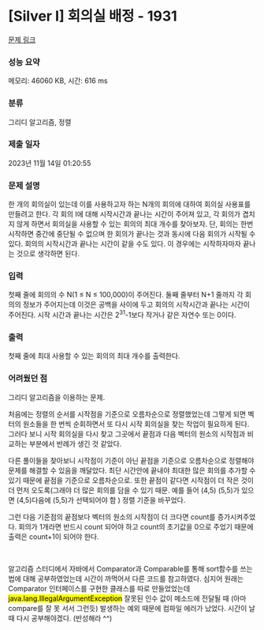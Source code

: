 # [Silver I] 회의실 배정 - 1931 

[문제 링크](https://www.acmicpc.net/problem/1931) 

### 성능 요약

메모리: 46060 KB, 시간: 616 ms

### 분류

그리디 알고리즘, 정렬

### 제출 일자

2023년 11월 14일 01:20:55

### 문제 설명

<p>한 개의 회의실이 있는데 이를 사용하고자 하는 N개의 회의에 대하여 회의실 사용표를 만들려고 한다. 각 회의 I에 대해 시작시간과 끝나는 시간이 주어져 있고, 각 회의가 겹치지 않게 하면서 회의실을 사용할 수 있는 회의의 최대 개수를 찾아보자. 단, 회의는 한번 시작하면 중간에 중단될 수 없으며 한 회의가 끝나는 것과 동시에 다음 회의가 시작될 수 있다. 회의의 시작시간과 끝나는 시간이 같을 수도 있다. 이 경우에는 시작하자마자 끝나는 것으로 생각하면 된다.</p>

### 입력 

 <p>첫째 줄에 회의의 수 N(1 ≤ N ≤ 100,000)이 주어진다. 둘째 줄부터 N+1 줄까지 각 회의의 정보가 주어지는데 이것은 공백을 사이에 두고 회의의 시작시간과 끝나는 시간이 주어진다. 시작 시간과 끝나는 시간은 2<sup>31</sup>-1보다 작거나 같은 자연수 또는 0이다.</p>

### 출력 

 <p>첫째 줄에 최대 사용할 수 있는 회의의 최대 개수를 출력한다.</p>

### 어려웠던 점
 <p>그리디 알고리즘을 이용하는 문제. </p>
 <p>처음에는 정렬의 순서를 시작점을 기준으로 오름차순으로 정렬했었는데 그렇게 되면 벡터의 원소들을 한 번씩 순회하면서 또 다시 시작 회의실을 찾는 작업이 필요하게 된다. 그러다 보니 시작 회의실을 다시 찾고 그곳에서 끝점과 다음 벡터의 원소의 시작점과 비교하는 부분에서 반례가 생긴 것 같았다.</p>
<p>다른 풀이들을 찾아보니 시작점이 기준이 아닌 끝점을 기준으로 오름차순으로 정렬해야 문제를 해결할 수 있음을 깨달았다. 최단 시간안에 끝내야 최대한 많은 회의를 추가할 수 있기 때문에 끝점을 기준으로 오름차순으로. 또한 끝점이 같다면 시작점이 더 작은 것이 더 먼저 오도록(그래야 더 많은 회의를 담을 수 있기 때문. 예를 들어 (4,5) (5,5)가 있으면 (4,5)다음에 (5,5)가 선택되어야 함 ) 정렬 기준을 바꾸었다.</p>
<p>그런 다음 기준점의 끝점보다 벡터의 원소의 시작점이 더 크다면 count를 증가시켜주었다. 회의가 1개라면 반드시 count 되어야 하고 count의 초기값을 0으로 주었기 때문에 출력은 count+1이 되어야 한다.</p>
<br>
<p>알고리즘 스터디에서 자바에서 Comparator과 Comparable를 통해 sort함수를 쓰는 법에 대해 공부하였었는데 시간이 까먹어서 다른 코드를 참고하였다. 심지어 원래는 Comparator 인터페이스를 구현한 클래스를 따로 만들었었는데  <mark>java.lang.IllegalArgumentException</mark> 잘못된 인수 값이 메소드에 전달될 때 (아마 compare를 잘 못 서서 그런듯) 발생하는 예외 때문에 컴파일 에러가 났었다. 시간이 날 때 다시 공부해야겠다. (반성해라 ^^) </p>
